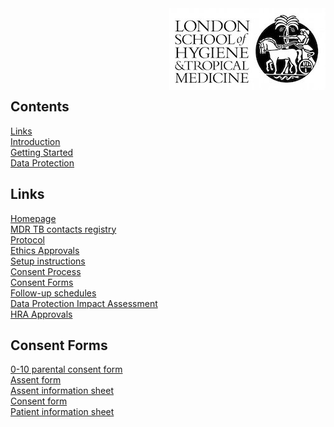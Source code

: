 <img align="right" src="img/lshtm_logo.jpeg">


<br/><br/>
<br/><br/>
<br/><br/>


## Contents 
[Links](#links)  
[Introduction](#intro)   
[Getting Started](#getstarted)  
[Data Protection](#dataprotection)  

## Links <a name="links"></a>
[Homepage](/index.md)   
[MDR TB contacts registry](https://mdrtb-contacts.lshtm.ac.uk/)  
[Protocol](/protocol/MDRTBcontactsRegistry_Protocol.pdf)   
[Ethics Approvals](/ethics.md)  
[Setup instructions](/howto.md)   
[Consent Process](/consent.md)  
[Consent Forms](/consentforms.md)  
[Follow-up schedules](/followup.md)  
[Data Protection Impact Assessment](/DPIA/dpia.pdf)  
[HRA Approvals](HRA_approvals.md)  

## Consent Forms

[0-10 parental consent form](/consentandPIS/0-10_parental_Consent_MDRTBcontactsRegistry.pdf)  
[Assent form](/consentandPIS/Assent_Form_MDRTBcontactsRegistry.pdf)  
[Assent information sheet](/consentandPIS/Assent_Information_sheet_MDRTBcontactsRegistry.pdf)  
[Consent form](/consentandPIS/Consent_MDRTBcontactsRegistry.pdf)  
[Patient information sheet](/consentandPIS/PIS_MDRTBcontactsRegistry.pdf)  


